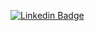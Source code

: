 [![Linkedin Badge](https://img.shields.io/badge/-LinkedIn-blue?style=flat&logo=Linkedin&logoColor=white&link=https://www.linkedin.com/in/fabricio-henrique-a56310170/)](https://www.linkedin.com/in/fabricio-henrique-a56310170/)

<!--
**fabricio-26/fabricio-26** is a ✨ _special_ ✨ repository because its `README.md` (this file) appears on your GitHub profile.

Here are some ideas to get you started:

- 🔭 I’m currently working on ...
- 🌱 I’m currently learning ...
- 👯 I’m looking to collaborate on ...
- 🤔 I’m looking for help with ...
- 💬 Ask me about ...
- 📫 How to reach me: ...
- 😄 Pronouns: ...
- ⚡ Fun fact: ...
-->
